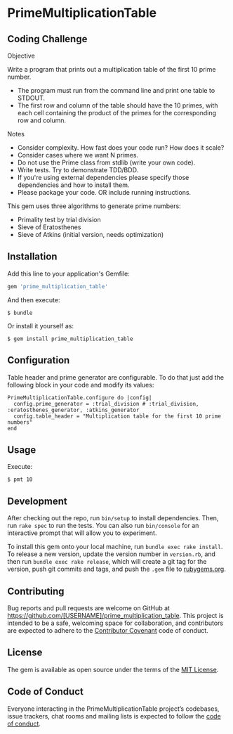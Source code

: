 # PrimeMultiplicationTable

## Coding Challenge

Objective

Write a program that prints out a multiplication table of the first 10 prime number.

  * The program must run from the command line and print one table to STDOUT.
  * The first row and column of the table should have the 10 primes, with each cell containing the product of the primes for the corresponding row and column.

Notes

* Consider complexity. How fast does your code run? How does it scale?
* Consider cases where we want N primes.
* Do not use the Prime class from stdlib (write your own code).
* Write tests. Try to demonstrate TDD/BDD.
* If you're using external dependencies please specify those dependencies and how to install them.
* Please package your code. OR include running instructions.

This gem uses three algorithms to generate prime numbers:

* Primality test by trial division
* Sieve of Eratosthenes
* Sieve of Atkins (initial version, needs optimization)

## Installation

Add this line to your application's Gemfile:

```ruby
gem 'prime_multiplication_table'
```

And then execute:

    $ bundle

Or install it yourself as:

    $ gem install prime_multiplication_table

## Configuration

Table header and prime generator are configurable. To do that just add the following block in your code and modify its values:

```
PrimeMultiplicationTable.configure do |config|
  config.prime_generator = :trial_division # :trial_division, :eratosthenes_generator, :atkins_generator
  config.table_header = "Multiplication table for the first 10 prime numbers"
end
```

## Usage

Execute:  

    $ pmt 10

## Development

After checking out the repo, run `bin/setup` to install dependencies. Then, run `rake spec` to run the tests. You can also run `bin/console` for an interactive prompt that will allow you to experiment.

To install this gem onto your local machine, run `bundle exec rake install`. To release a new version, update the version number in `version.rb`, and then run `bundle exec rake release`, which will create a git tag for the version, push git commits and tags, and push the `.gem` file to [rubygems.org](https://rubygems.org).

## Contributing

Bug reports and pull requests are welcome on GitHub at https://github.com/[USERNAME]/prime_multiplication_table. This project is intended to be a safe, welcoming space for collaboration, and contributors are expected to adhere to the [Contributor Covenant](http://contributor-covenant.org) code of conduct.

## License

The gem is available as open source under the terms of the [MIT License](https://opensource.org/licenses/MIT).

## Code of Conduct

Everyone interacting in the PrimeMultiplicationTable project’s codebases, issue trackers, chat rooms and mailing lists is expected to follow the [code of conduct](https://github.com/[USERNAME]/prime_multiplication_table/blob/master/CODE_OF_CONDUCT.md).
